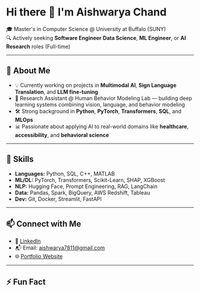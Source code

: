 # Hi there 👋 I'm Aishwarya Chand

🎓 Master's in Computer Science @ University at Buffalo (SUNY)  
🔍 Actively seeking **Software Engineer** **Data Science**, **ML Engineer**, or **AI Research** roles (Full-time)

 
---

## 🚀 About Me

- 💡 Currently working on projects in **Multimodal AI**, **Sign Language Translation**, and **LLM fine-tuning**
- 🔬 Research Assistant @ Human Behavior Modeling Lab — building deep learning systems combining vision, language, and behavior modeling
- 🛠️ Strong background in **Python**, **PyTorch**, **Transformers**, **SQL**, and **MLOps**
- 📊 Passionate about applying AI to real-world domains like **healthcare**, **accessibility**, and **behavioral science**

---

## 📌 Skills

- **Languages:** Python, SQL, C++, MATLAB
- **ML/DL:** PyTorch, Transformers, Scikit-Learn, SHAP, XGBoost
- **NLP:** Hugging Face, Prompt Engineering, RAG, LangChain
- **Data:** Pandas, Spark, BigQuery, AWS Redshift, Tableau
- **Dev:** Git, Docker, Streamlit, FastAPI

---

## 📫 Connect with Me

- 🔗 [LinkedIn](https://linkedin.com/in/aishwaryachand)
- 📬 Email: aishwarya7811@gmail.com
- 🌐 [Portfolio Website](https://aishwaryachand.io) 

---

## ⚡ Fun Fact


